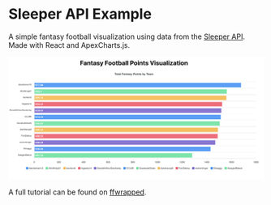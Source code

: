 # Sleeper API Example

A simple fantasy football visualization using data from the [Sleeper API](https://docs.sleeper.com/#introduction). Made with React and ApexCharts.js.

![Example Image](public/example_chart.png)

A full tutorial can be found on [ffwrapped](https://ffwrapped.com/).
